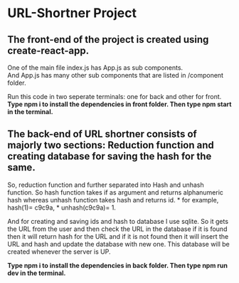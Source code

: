 # URL-Shortner Project

## The front-end of the project is created using create-react-app. 
One of the main file index.js has App.js as sub components.    
And App.js has many other sub components that are listed in /component folder.

Run this code in two seperate terminals: one for back and other for front.   
**Type npm i to install the dependencies in front folder.
Then type npm start in the terminal.**


## The back-end of URL shortner consists of majorly two sections: Reduction function and creating database for saving the hash for the same.

So, reduction function and further separated into Hash and unhash function. So hash function takes if as argument and returns alphanumeric hash whereas unhash function takes hash and returns id. 
        * for example, hash(1)= c9c9a,
                     * unhash(c9c9a)= 1.

And for creating and saving ids and hash to database I use sqlite. So it gets the URL from the user and then check the URL in the database if it is found then it will return hash for the URL and if it is not found then it will insert the URL and hash and update the database with new one. This database will be created whenever the server is UP.  

**Type npm i to install the dependencies in back folder.
Then type npm run dev in the terminal.**
